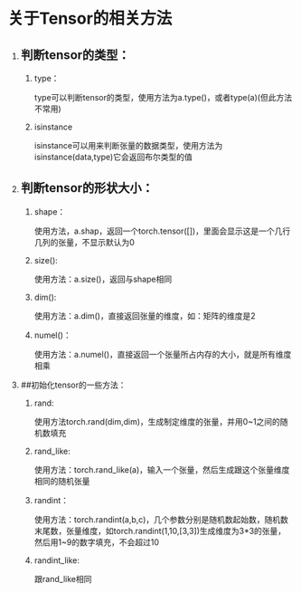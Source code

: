 # 关于Tensor的相关方法

1. ## 判断tensor的类型：

   1. type：

      type可以判断tensor的类型，使用方法为a.type()，或者type(a)(但此方法不常用)

   2. isinstance

      isinstance可以用来判断张量的数据类型，使用方法为isinstance(data,type)它会返回布尔类型的值

2. ##  判断tensor的形状大小：

   1. shape：

      使用方法，a.shap，返回一个torch.tensor([])，里面会显示这是一个几行几列的张量，不显示默认为0

   2. size():

      使用方法：a.size()，返回与shape相同

   3. dim():

      使用方法：a.dim()，直接返回张量的维度，如：矩阵的维度是2

   4. numel()：

      使用方法：a.numel()，直接返回一个张量所占内存的大小，就是所有维度相乘

3. ##初始化tensor的一些方法：

   1. rand:

      使用方法torch.rand(dim,dim)，生成制定维度的张量，并用0~1之间的随机数填充

   2. rand_like:

      使用方法：torch.rand_like(a)，输入一个张量，然后生成跟这个张量维度相同的随机张量

   3. randint：

      使用方法：torch.randint(a,b,c)，几个参数分别是随机数起始数，随机数末尾数，张量维度，如torch.randint(1,10,[3,3])生成维度为3*3的张量，然后用1~9的数字填充，不会超过10

   4. randint_like:

      跟rand_like相同























